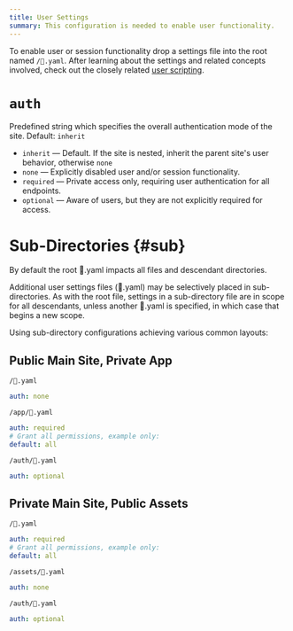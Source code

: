 ```yaml
---
title: User Settings
summary: This configuration is needed to enable user functionality.
---
```


To enable user or session functionality drop a settings file into the root named `/👤.yaml`.
After learning about the settings and related concepts involved,
check out the closely related [user scripting](/🗄/Article/users/scripting.md).

# `auth`

Predefined string which specifies the overall authentication
mode of the site.  Default: `inherit`

- `inherit` &mdash; Default. If the site is nested, inherit the parent site's user behavior, otherwise `none`
- `none` &mdash; Explicitly disabled user and/or session functionality.
- `required` &mdash; Private access only, requiring user authentication for all endpoints.
- `optional` &mdash; Aware of users, but they are not explicitly required for access.

# Sub-Directories {#sub}

By default the root 👤.yaml impacts all files and descendant directories.

Additional user settings files (👤.yaml) may be selectively placed in sub-directories.
As with the root file, settings in a sub-directory file are in scope for all descendants,
unless another 👤.yaml is specified, in which case that begins a new scope.

Using sub-directory configurations achieving various common layouts:

## Public Main Site, Private App

```file-name
/👤.yaml
```

```yaml
auth: none
```

```file-name
/app/👤.yaml
```

```yaml
auth: required
# Grant all permissions, example only:
default: all 
```

```file-name
/auth/👤.yaml
```

```yaml
auth: optional
```

## Private Main Site, Public Assets

```file-name
/👤.yaml
```

```yaml
auth: required
# Grant all permissions, example only:
default: all 
```

```file-name
/assets/👤.yaml
```

```yaml
auth: none
```

```file-name
/auth/👤.yaml
```

```yaml
auth: optional
```